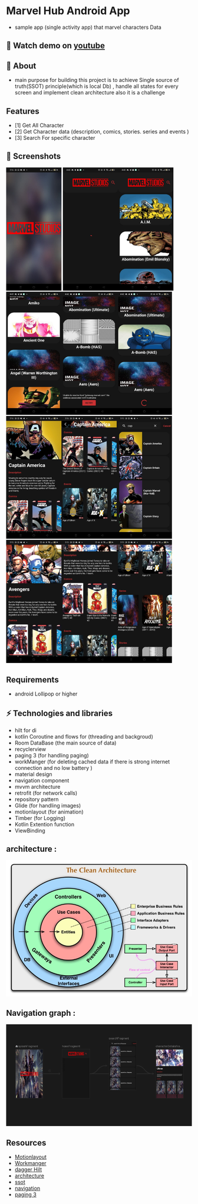 # Marvel Hub Android App

* sample app (single activity app) that marvel characters Data 
## 🎥 Watch demo on [youtube](https://youtu.be/yh9xiSPLA14)
## 🧐 About
* main purpose for building this project is to achieve Single source of truth(SSOT) principle(which is local Db) , handle all states for every screen and implement clean architecture also it is a challenge

## Features
- [1] Get All Character
- [2] Get Character data (description, comics, stories. series and events )
- [3] Search For specific character
## 📱 Screenshots 
<img width="150" alt="Screen Shot 2020-09-04 at 2 48 55 PM" src="/ui/p1.jpeg"> <img width="150" alt="Screen Shot 2020-09-04 at 2 48 55 PM" src="/ui/p3.jpeg"><img width="150" alt="Screen Shot 2020-09-04 at 2 48 55 PM" src="/ui/p2.jpeg"><img width="150" alt="Screen Shot 2020-09-04 at 2 48 55 PM" src="/ui/p4.jpeg"><img width="150" alt="Screen Shot 2020-09-04 at 2 48 55 PM" src="/ui/p5.jpeg"><img width="150" alt="Screen Shot 2020-09-04 at 2 48 55 PM" src="/ui/p6.jpeg"><img width="150" alt="Screen Shot 2020-09-04 at 2 48 55 PM" src="/ui/p7.jpeg"><img width="150" alt="Screen Shot 2020-09-04 at 2 48 55 PM" src="/ui/p8.jpeg"><img width="150" alt="Screen Shot 2020-09-04 at 2 48 55 PM" src="/ui/p9.jpeg"><img width="150" alt="Screen Shot 2020-09-04 at 2 48 55 PM" src="/ui/p10.jpeg"><img width="150" alt="Screen Shot 2020-09-04 at 2 48 55 PM" src="/ui/p11.jpeg"><img width="150" alt="Screen Shot 2020-09-04 at 2 48 55 PM" src="/ui/p12.jpeg">

## Requirements
 * android Lollipop or higher

## ⚡ Technologies and libraries
* hilt for di
* kotlin Coroutine and flows for (threading and backgroud)
* Room DataBase (the main source of data)
* recyclerview
* paging 3 (for handling paging)
* workManger (for deleting cached data if there is strong internet connection and no low battery )
* material design
* navigation component
* mvvm architecture
* retrofit (for network calls)
* repository pattern
* Glide (for handling images)
* motionlayout (for animation)
* Timber (for Logging)
* Kotlin Extention function
* ViewBinding
## architecture : 
<img alt="Screen Shot 2020-09-04 at 2 48 55 PM" src="/ui/arch.jpg">

## Navigation graph :
<img alt="Screen Shot 2020-09-04 at 2 48 55 PM" src="/ui/nav.PNG">


## Resources
- [Motionlayout](https://developer.android.com/training/constraint-layout/motionlayout)
- [Workmanger](https://developer.android.com/topic/libraries/architecture/workmanager)
- [dagger Hilt](https://www.youtube.com/watch?v=nfazwQFQjAM)
- [architecture](https://developer.android.com/jetpack/guide)
- [ssot](https://medium.com/@sina.rahimi/single-source-of-truth-with-mvvm-retrofit2-livedata-rxjava-and-room-in-repository-pattern-f5304f39175)
- [navigation](https://developer.android.com/guide/navigation)
- [paging 3](https://developer.android.com/topic/libraries/architecture/paging/v3-overview)
